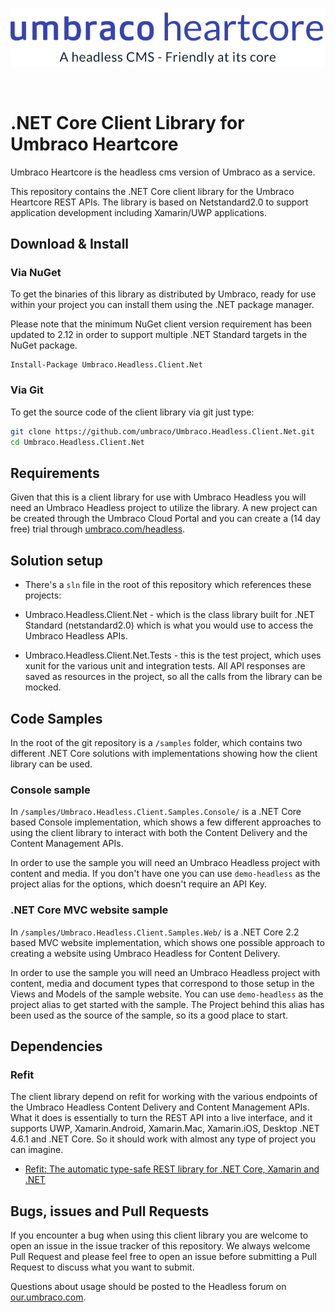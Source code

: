 <p align="center">
  <img src="img/logo.png" alt="Umbraco Heartcore Logo" />
</p>

<br>

# .NET Core Client Library for Umbraco Heartcore

Umbraco Heartcore is the headless cms version of Umbraco as a service.

This repository contains the .NET Core client library for the Umbraco Heartcore REST APIs.
The library is based on Netstandard2.0 to support application development including Xamarin/UWP applications.

## Download & Install

### Via NuGet

To get the binaries of this library as distributed by Umbraco, ready for use within your project you can install them using the .NET package manager.

Please note that the minimum NuGet client version requirement has been updated to 2.12 in order to support multiple .NET Standard targets in the NuGet package.

```
Install-Package Umbraco.Headless.Client.Net
```

### Via Git

To get the source code of the client library via git just type:

```bash
git clone https://github.com/umbraco/Umbraco.Headless.Client.Net.git
cd Umbraco.Headless.Client.Net
```

## Requirements

Given that this is a client library for use with Umbraco Headless you will need an Umbraco Headless project to utilize the library. A new project can be created through the Umbraco Cloud Portal and you can create a (14 day free) trial through [umbraco.com/headless](https://umbraco.com/headless).

## Solution setup

* There's a `sln` file in the root of this repository which references these projects:

* Umbraco.Headless.Client.Net - which is the class library built for .NET Standard (netstandard2.0) which is what you would use to access the Umbraco Headless APIs.
* Umbraco.Headless.Client.Net.Tests - this is the test project, which uses xunit for the various unit and integration tests. All API responses are saved as resources in the project, so all the calls from the library can be mocked.

## Code Samples

In the root of the git repository is a `/samples` folder, which contains two different .NET Core solutions with implementations showing how the client library can be used.

### Console sample

In `/samples/Umbraco.Headless.Client.Samples.Console/` is a .NET Core based Console implementation, which shows a few different approaches to using the client library to interact with both the Content Delivery and the Content Management APIs.

In order to use the sample you will need an Umbraco Headless project with content and media. If you don't have one you can use `demo-headless` as the project alias for the options, which doesn't require an API Key.

### .NET Core MVC website sample

In `/samples/Umbraco.Headless.Client.Samples.Web/` is a .NET Core 2.2 based MVC website implementation, which shows one possible approach to creating a website using Umbraco Headless for Content Delivery.

In order to use the sample you will need an Umbraco Headless project with content, media and document types that correspond to those setup in the Views and Models of the sample website. You can use `demo-headless` as the project alias to get started with the sample. The Project behind this alias has been used as the source of the sample, so its a good place to start.

## Dependencies

### Refit

The client library depend on refit for working with the various endpoints of the Umbraco Headless Content Delivery and Content Management APIs. What it does is essentially to turn the REST API into a live interface, and it supports UWP, Xamarin.Android, Xamarin.Mac, Xamarin.iOS, Desktop .NET 4.6.1 and .NET Core. So it should work with almost any type of project you can imagine.

- [Refit: The automatic type-safe REST library for .NET Core, Xamarin and .NET](https://github.com/reactiveui/refit/)

## Bugs, issues and Pull Requests

If you encounter a bug when using this client library you are welcome to open an issue in the issue tracker of this repository. We always welcome Pull Request and please feel free to open an issue before submitting a Pull Request to discuss what you want to submit.

Questions about usage should be posted to the Headless forum on [our.umbraco.com](https://our.umbraco.com).

